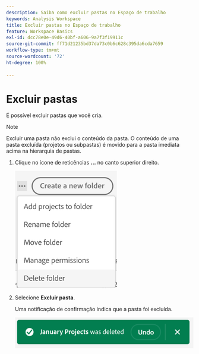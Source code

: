 ```yaml
---
description: Saiba como excluir pastas no Espaço de trabalho
keywords: Analysis Workspace
title: Excluir pastas no Espaço de trabalho
feature: Workspace Basics
exl-id: dcc78e0e-49d6-40bf-a606-9a7f3f19911c
source-git-commit: ff71d21235bd37da73c0b6c628c395da6cda7659
workflow-type: tm+mt
source-wordcount: '72'
ht-degree: 100%

---
```



# Excluir pastas

É possível excluir pastas que você cria.

>[!NOTE]
>
>Excluir uma pasta não exclui o conteúdo da pasta. O conteúdo de uma pasta excluída (projetos ou subpastas) é movido para a pasta imediata acima na hierarquia de pastas.

1. Clique no ícone de reticências **…** no canto superior direito.

   ![](/help/analysis-workspace/build-workspace-project/assets/select-delete-folder.png)

1. Selecione **Excluir pasta**.

   Uma notificação de confirmação indica que a pasta foi excluída.

   ![](/help/analysis-workspace/build-workspace-project/assets/deleted-folder.png)


